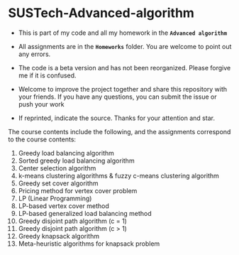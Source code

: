 # SUSTech-Advanced-algorithm

+ This is part of my code and all my homework in the **`Advanced algorithm`**
+ All assignments are in the **`Homeworks`** folder. You are welcome to point out any errors.
+ The code is a beta version and has not been reorganized. Please forgive me if it is confused.

+ Welcome to improve the project together and share this repository with your friends. If you have any questions, you can submit the issue or push your work
+ If reprinted, indicate the source. Thanks for your attention and star.

The course contents include the following, and the assignments correspond to the course contents:

1. Greedy load balancing algorithm
2. Sorted greedy load balancing algorithm
3. Center selection algorithm
4. k-means clustering algorithms & fuzzy c-means clustering 
algorithm
5. Greedy set cover algorithm
6. Pricing method for vertex cover problem
7. LP (Linear Programming)
8. LP-based vertex cover method
9. LP-based generalized load balancing method
10. Greedy disjoint path algorithm (c = 1)
11. Greedy disjoint path algorithm (c > 1)
12. Greedy knapsack algorithm
13. Meta-heuristic algorithms for knapsack problem
